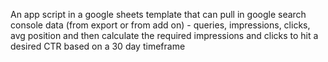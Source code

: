 An app script in a google sheets template that can pull in google search console data (from export or from add on) - queries, impressions, clicks, avg position and then calculate the required impressions and clicks to hit a desired CTR based on a 30 day timeframe
